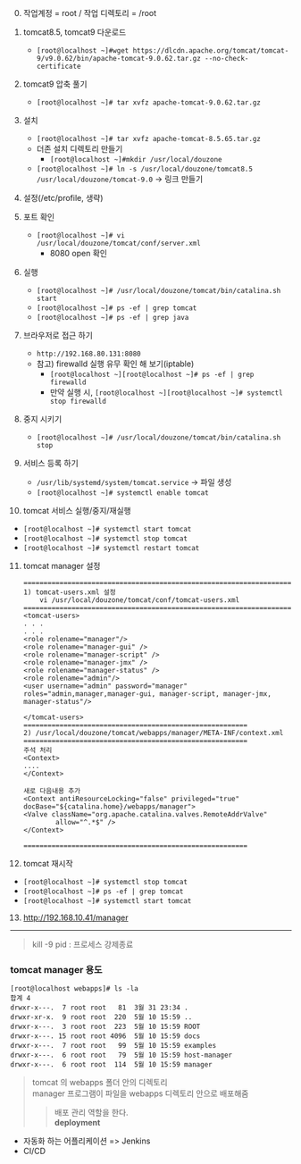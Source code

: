 0. 작업계정 = root / 작업 디렉토리 = /root

1. tomcat8.5, tomcat9 다운로드
	* ``[root@localhost ~]#wget https://dlcdn.apache.org/tomcat/tomcat-9/v9.0.62/bin/apache-tomcat-9.0.62.tar.gz --no-check-certificate``

2. tomcat9 압축 풀기
	* ``[root@localhost ~]# tar xvfz apache-tomcat-9.0.62.tar.gz``

3. 설치 
	* ``[root@localhost ~]# tar xvfz apache-tomcat-8.5.65.tar.gz``
	* 더존 설치 디렉토리 만들기
		* ``[root@localhost ~]#mkdir /usr/local/douzone ``
	* ``[root@localhost ~]# ln -s /usr/local/douzone/tomcat8.5 /usr/local/douzone/tomcat-9.0`` -> 링크 만들기
	
4. 설정(/etc/profile, 생략)

5. 포트 확인
    * ``[root@localhost ~]# vi /usr/local/douzone/tomcat/conf/server.xml``
		- 8080 open 확인

6. 실행
   - ``[root@localhost ~]# /usr/local/douzone/tomcat/bin/catalina.sh start``
   - ``[root@localhost ~]# ps -ef | grep tomcat``
   - ``[root@localhost ~]# ps -ef | grep java``

7. 브라우저로 접근 하기
	- ``http://192.168.80.131:8080``
	- 참고) firewalld 실행 유무 확인 해 보기(iptable)
		- ```[root@localhost ~][root@localhost ~]# ps -ef | grep firewalld```
		- 만약 실행 시, ```[root@localhost ~][root@localhost ~]# systemctl stop firewalld```

8. 중지 시키기
	- ```[root@localhost ~]# /usr/local/douzone/tomcat/bin/catalina.sh stop```

9. 서비스 등록 하기
	* ```/usr/lib/systemd/system/tomcat.service``` -> 파일 생성
	* ```[root@localhost ~]# systemctl enable tomcat```

10. tomcat 서비스 실행/중지/재실행
  * ```[root@localhost ~]# systemctl start tomcat```
  * ```[root@localhost ~]# systemctl stop tomcat```
  * ```[root@localhost ~]# systemctl restart tomcat```

11. tomcat manager 설정
	
	```shell
	====================================================================
	1) tomcat-users.xml 설정
    	vi /usr/local/douzone/tomcat/conf/tomcat-users.xml
	====================================================================
	<tomcat-users>
	. . .
	. . . 
	<role rolename="manager"/>
	<role rolename="manager-gui" />
	<role rolename="manager-script" />
	<role rolename="manager-jmx" />
	<role rolename="manager-status" />
	<role rolename="admin"/>
	<user username="admin" password="manager" roles="admin,manager,manager-gui, manager-script, manager-jmx, manager-status"/>

	</tomcat-users>
	========================================================
	2) /usr/local/douzone/tomcat/webapps/manager/META-INF/context.xml
	========================================================
	주석 처리
	<Context>
	....
	</Context>

	새로 다음내용 추가
	<Context antiResourceLocking="false" privileged="true" docBase="${catalina.home}/webapps/manager">
	<Valve className="org.apache.catalina.valves.RemoteAddrValve"
			allow="^.*$" />
	</Context>

	======================================================== 
	```
12. tomcat 재시작   
   * ```[root@localhost ~]# systemctl stop tomcat```
   * ```[root@localhost ~]# ps -ef | grep tomcat```
   * ```[root@localhost ~]# systemctl start tomcat```

13. http://192.168.10.41/manager


---
> kill -9 pid : 프로세스 강제종료


### tomcat manager 용도
``` shell
[root@localhost webapps]# ls -la
합계 4
drwxr-x---.  7 root root   81  3월 31 23:34 .
drwxr-xr-x.  9 root root  220  5월 10 15:59 ..
drwxr-x---.  3 root root  223  5월 10 15:59 ROOT
drwxr-x---. 15 root root 4096  5월 10 15:59 docs
drwxr-x---.  7 root root   99  5월 10 15:59 examples
drwxr-x---.  6 root root   79  5월 10 15:59 host-manager
drwxr-x---.  6 root root  114  5월 10 15:59 manager

```
> tomcat 의 webapps 폴더 안의 디렉토리    
> manager 프로그램이 파일을 webapps 디렉토리 안으로 배포해줌    
> > 배포 관리 역할을 한다.    
**deployment**   
* 자동화 하는 어플리케이션 => Jenkins
* CI/CD
